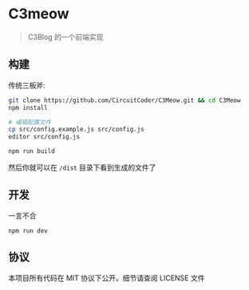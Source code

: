 # C3meow

> C3Blog 的一个前端实现

## 构建
传统三板斧:

```bash
git clone https://github.com/CircuitCoder/C3Meow.git && cd C3Meow
npm install

# 编辑配置文件
cp src/config.example.js src/config.js
editor src/config.js

npm run build
```

然后你就可以在 `/dist` 目录下看到生成的文件了

## 开发
一言不合
```
npm run dev
```

## 协议
本项目所有代码在 MIT 协议下公开。细节请查阅 LICENSE 文件

